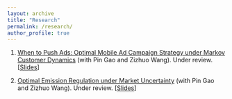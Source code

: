 ```yaml
---
layout: archive
title: "Research"
permalink: /research/
author_profile: true
---
```


1. [When to Push Ads: Optimal Mobile Ad Campaign Strategy under Markov Customer Dynamics](https://ssrn.com/abstract=4477931) (with Pin Gao and Zizhuo Wang). Under review. \[[Slides](../files/20230702_coupon_selection_handout.pdf)\]

2. [Optimal Emission Regulation under Market Uncertainty](https://ssrn.com/abstract=3973545) (with Pin Gao and Zizhuo Wang). Under review. \[[Slides](../files/price_vs_quantity.pdf)\]
